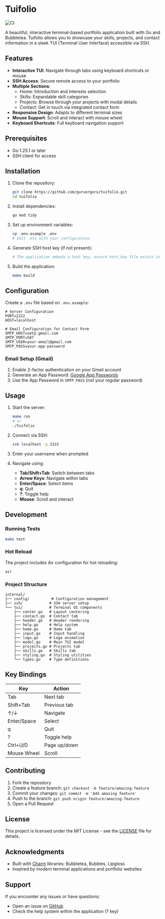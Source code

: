 # Tuifolio

![CI](https://github.com/guruorgoru/tuifolio/workflows/CI/badge.svg)

A beautiful, interactive terminal-based portfolio application built with Go and Bubbletea. Tuifolio allows you to showcase your skills, projects, and contact information in a sleek TUI (Terminal User Interface) accessible via SSH.

## Features

- **Interactive TUI**: Navigate through tabs using keyboard shortcuts or mouse
- **SSH Access**: Secure remote access to your portfolio
- **Multiple Sections**:
  - Home: Introduction and interests selection
  - Skills: Expandable skill categories
  - Projects: Browse through your projects with modal details
  - Contact: Get in touch via integrated contact form
- **Responsive Design**: Adapts to different terminal sizes
- **Mouse Support**: Scroll and interact with mouse wheel
- **Keyboard Shortcuts**: Full keyboard navigation support

## Prerequisites

- Go 1.25.1 or later
- SSH client for access

## Installation

1. Clone the repository:
   ```bash
   git clone https://github.com/guruorgoru/tuifolio.git
   cd tuifolio
   ```

2. Install dependencies:
   ```bash
   go mod tidy
   ```

3. Set up environment variables:
   ```bash
   cp .env.example .env
   # Edit .env with your configuration
   ```

4. Generate SSH host key (if not present):
   ```bash
   # The application embeds a host key; ensure host_key file exists in internal/config/
   ```

5. Build the application:
   ```bash
   make build
   ```

## Configuration

Create a `.env` file based on `.env.example`:

```env
# Server Configuration
PORT=2222
HOST=localhost

# Email Configuration for Contact Form
SMTP_HOST=smtp.gmail.com
SMTP_PORT=587
SMTP_USER=your-email@gmail.com
SMTP_PASS=your-app-password
```

### Email Setup (Gmail)

1. Enable 2-factor authentication on your Gmail account
2. Generate an App Password: [Google App Passwords](https://support.google.com/accounts/answer/185833)
3. Use the App Password in `SMTP_PASS` (not your regular password)

## Usage

1. Start the server:
   ```bash
   make run
   # or
   ./tuifolio
   ```

2. Connect via SSH:
   ```bash
   ssh localhost -p 2222
   ```

3. Enter your username when prompted

4. Navigate using:
   - **Tab/Shift+Tab**: Switch between tabs
   - **Arrow Keys**: Navigate within tabs
   - **Enter/Space**: Select items
   - **q**: Quit
   - **?**: Toggle help
   - **Mouse**: Scroll and interact

## Development

### Running Tests

```bash
make test
```

### Hot Reload

The project includes Air configuration for hot reloading:

```bash
air
```

### Project Structure

```
internal/
├── config/          # Configuration management
├── ssh/            # SSH server setup
└── tui/            # Terminal UI components
    ├── center.go   # Layout centering
    ├── contact.go  # Contact tab
    ├── header.go   # Header rendering
    ├── help.go     # Help system
    ├── home.go     # Home tab
    ├── input.go    # Input handling
    ├── logo.go     # Logo animation
    ├── model.go    # Main TUI model
    ├── projects.go # Projects tab
    ├── skills.go   # Skills tab
    ├── styling.go  # Styling utilities
    └── types.go    # Type definitions
```

## Key Bindings

| Key | Action |
|-----|--------|
| Tab | Next tab |
| Shift+Tab | Previous tab |
| ↑/↓ | Navigate |
| Enter/Space | Select |
| q | Quit |
| ? | Toggle help |
| Ctrl+U/D | Page up/down |
| Mouse Wheel | Scroll |

## Contributing

1. Fork the repository
2. Create a feature branch: `git checkout -b feature/amazing-feature`
3. Commit your changes: `git commit -m 'Add amazing feature'`
4. Push to the branch: `git push origin feature/amazing-feature`
5. Open a Pull Request

## License

This project is licensed under the MIT License - see the [LICENSE](LICENSE) file for details.

## Acknowledgments

- Built with [Charm](https://charm.sh/) libraries: Bubbletea, Bubbles, Lipgloss
- Inspired by modern terminal applications and portfolio websites

## Support

If you encounter any issues or have questions:

- Open an issue on [GitHub](https://github.com/guruorgoru/tuifolio/issues)
- Check the help system within the application (? key)
